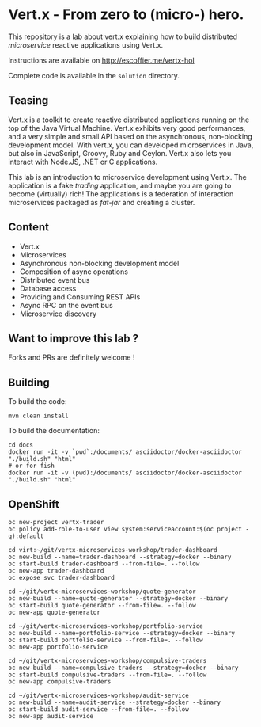 # Vert.x - From zero to (micro-) hero.

This repository is a lab about vert.x explaining how to build distributed _microservice_ reactive applications using
Vert.x.

Instructions are available on http://escoffier.me/vertx-hol

Complete code is available in the `solution` directory.

## Teasing

Vert.x is a toolkit to create reactive distributed applications running on the top of the Java Virtual Machine. Vert.x
exhibits very good performances, and a very simple and small API based on the asynchronous, non-blocking
development model.  With vert.x, you can developed microservices in Java, but also in JavaScript, Groovy, Ruby and
Ceylon. Vert.x also lets you interact with Node.JS, .NET or C applications.  

This lab is an introduction to microservice development using Vert.x. The application is a fake _trading_
application, and maybe you are going to become (virtually) rich! The applications is a federation of interaction microservices packaged as _fat-jar_ and creating a cluster.

## Content

 * Vert.x
 * Microservices
 * Asynchronous non-blocking development model
 * Composition of async operations
 * Distributed event bus
 * Database access
 * Providing and Consuming REST APIs
 * Async RPC on the event bus
 * Microservice discovery

## Want to improve this lab ?

Forks and PRs are definitely welcome !

## Building

To build the code:

    mvn clean install

To build the documentation:

    cd docs
    docker run -it -v `pwd`:/documents/ asciidoctor/docker-asciidoctor "./build.sh" "html"
    # or for fish
    docker run -it -v (pwd):/documents/ asciidoctor/docker-asciidoctor "./build.sh" "html"

## OpenShift

```
oc new-project vertx-trader
oc policy add-role-to-user view system:serviceaccount:$(oc project -q):default

cd virt:~/git/vertx-microservices-workshop/trader-dashboard
oc new-build --name=trader-dashboard --strategy=docker --binary
oc start-build trader-dashboard --from-file=. --follow
oc new-app trader-dashboard
oc expose svc trader-dashboard

cd ~/git/vertx-microservices-workshop/quote-generator
oc new-build --name=quote-generator --strategy=docker --binary
oc start-build quote-generator --from-file=. --follow
oc new-app quote-generator

cd ~/git/vertx-microservices-workshop/portfolio-service
oc new-build --name=portfolio-service --strategy=docker --binary
oc start-build portfolio-service --from-file=. --follow
oc new-app portfolio-service

cd ~/git/vertx-microservices-workshop/compulsive-traders
oc new-build --name=compulsive-traders --strategy=docker --binary
oc start-build compulsive-traders --from-file=. --follow
oc new-app compulsive-traders

cd ~/git/vertx-microservices-workshop/audit-service
oc new-build --name=audit-service --strategy=docker --binary
oc start-build audit-service --from-file=. --follow
oc new-app audit-service
```